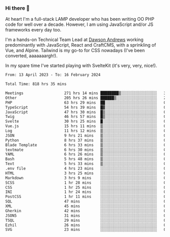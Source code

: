 ### Hi there 👋

<!--
**JamesNock/JamesNock** is a ✨ _special_ ✨ repository because its `README.md` (this file) appears on your GitHub profile.

Here are some ideas to get you started:

- 🔭 I’m currently working on ...
- 🌱 I’m currently learning ...
- 👯 I’m looking to collaborate on ...
- 🤔 I’m looking for help with ...
- 💬 Ask me about ...
- 📫 How to reach me: ...
- 😄 Pronouns: ...
- ⚡ Fun fact: ...
-->
At heart I'm a full-stack LAMP developer who has been writing OO PHP code for well over a decade. However, I am using JavaScript and/or JS frameworks every day too.

I'm a hands-on Technical Team Lead at [Dawson Andrews](https://www.dawsonandrews.com/) working predominantly with JavaScript, React and CraftCMS, with a sprinkling of Vue, and Alpine. Tailwind is my go-to for CSS nowadays (I've been converted, aaaaaaargh!).

In my spare time I've started playing with SvelteKit (it's very, very, nice!).

<!--START_SECTION:waka-->

```txt
From: 13 April 2023 - To: 16 February 2024

Total Time: 818 hrs 35 mins

Meetings                  271 hrs 14 mins ████████▒░░░░░░░░░░░░░░░░   33.14 %
Other                     205 hrs 26 mins ██████▒░░░░░░░░░░░░░░░░░░   25.10 %
PHP                       63 hrs 29 mins  ██░░░░░░░░░░░░░░░░░░░░░░░   07.76 %
TypeScript                54 hrs 39 mins  █▓░░░░░░░░░░░░░░░░░░░░░░░   06.68 %
JavaScript                47 hrs 30 mins  █▒░░░░░░░░░░░░░░░░░░░░░░░   05.80 %
Twig                      46 hrs 57 mins  █▒░░░░░░░░░░░░░░░░░░░░░░░   05.74 %
Svelte                    30 hrs 25 mins  █░░░░░░░░░░░░░░░░░░░░░░░░   03.72 %
Vue.js                    15 hrs 11 mins  ▒░░░░░░░░░░░░░░░░░░░░░░░░   01.86 %
Log                       11 hrs 12 mins  ▒░░░░░░░░░░░░░░░░░░░░░░░░   01.37 %
JSON                      9 hrs 21 mins   ▒░░░░░░░░░░░░░░░░░░░░░░░░   01.14 %
Python                    8 hrs 37 mins   ▒░░░░░░░░░░░░░░░░░░░░░░░░   01.05 %
Blade Template            6 hrs 33 mins   ▒░░░░░░░░░░░░░░░░░░░░░░░░   00.80 %
textmate                  6 hrs 30 mins   ▒░░░░░░░░░░░░░░░░░░░░░░░░   00.80 %
YAML                      6 hrs 26 mins   ▒░░░░░░░░░░░░░░░░░░░░░░░░   00.79 %
Bash                      5 hrs 48 mins   ▒░░░░░░░░░░░░░░░░░░░░░░░░   00.71 %
Text                      5 hrs 33 mins   ▒░░░░░░░░░░░░░░░░░░░░░░░░   00.68 %
.env file                 4 hrs 23 mins   ░░░░░░░░░░░░░░░░░░░░░░░░░   00.54 %
HTML                      3 hrs 25 mins   ░░░░░░░░░░░░░░░░░░░░░░░░░   00.42 %
Markdown                  3 hrs 9 mins    ░░░░░░░░░░░░░░░░░░░░░░░░░   00.39 %
SCSS                      1 hr 28 mins    ░░░░░░░░░░░░░░░░░░░░░░░░░   00.18 %
CSS                       1 hr 25 mins    ░░░░░░░░░░░░░░░░░░░░░░░░░   00.17 %
INI                       1 hr 24 mins    ░░░░░░░░░░░░░░░░░░░░░░░░░   00.17 %
PostCSS                   1 hr 11 mins    ░░░░░░░░░░░░░░░░░░░░░░░░░   00.15 %
SQL                       47 mins         ░░░░░░░░░░░░░░░░░░░░░░░░░   00.10 %
XML                       45 mins         ░░░░░░░░░░░░░░░░░░░░░░░░░   00.09 %
Gherkin                   42 mins         ░░░░░░░░░░░░░░░░░░░░░░░░░   00.09 %
JSON5                     31 mins         ░░░░░░░░░░░░░░░░░░░░░░░░░   00.06 %
TSQL                      29 mins         ░░░░░░░░░░░░░░░░░░░░░░░░░   00.06 %
Ezhil                     26 mins         ░░░░░░░░░░░░░░░░░░░░░░░░░   00.05 %
SVG                       23 mins         ░░░░░░░░░░░░░░░░░░░░░░░░░   00.05 %
```

<!--END_SECTION:waka-->
